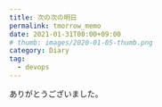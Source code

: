 ```yaml
---
title: 次の次の明日
permalink: tmorrow_memo
date: 2021-01-31T00:00+09:00
# thumb: images/2020-01-05-thumb.png
category: Diary
tag:
  - devops
---
```


ありがとうございました。
